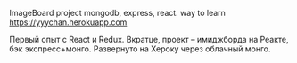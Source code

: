 ImageBoard project mongodb, express, react. way to learn
https://yyychan.herokuapp.com

Первый опыт с React и Redux. Вкратце, проект – имиджборда на Реакте, бэк экспресс+монго. Развернуто на Хероку через облачный монго. 
